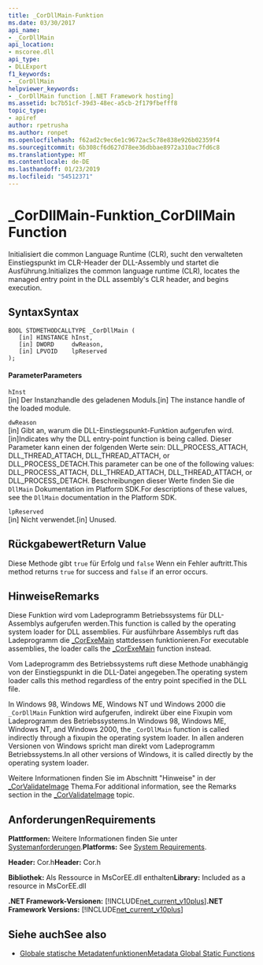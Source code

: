```yaml
---
title: _CorDllMain-Funktion
ms.date: 03/30/2017
api_name:
- _CorDllMain
api_location:
- mscoree.dll
api_type:
- DLLExport
f1_keywords:
- _CorDllMain
helpviewer_keywords:
- _CorDllMain function [.NET Framework hosting]
ms.assetid: bc7b51cf-39d3-48ec-a5cb-2f179fbefff8
topic_type:
- apiref
author: rpetrusha
ms.author: ronpet
ms.openlocfilehash: f62ad2c9ec6e1c9672ac5c78e838e926b02359f4
ms.sourcegitcommit: 6b308cf6d627d78ee36dbbae8972a310ac7fd6c8
ms.translationtype: MT
ms.contentlocale: de-DE
ms.lasthandoff: 01/23/2019
ms.locfileid: "54512371"
---
```

# <a name="cordllmain-function"></a><span data-ttu-id="67e69-102">_CorDllMain-Funktion</span><span class="sxs-lookup"><span data-stu-id="67e69-102">_CorDllMain Function</span></span>
<span data-ttu-id="67e69-103">Initialisiert die common Language Runtime (CLR), sucht den verwalteten Einstiegspunkt im CLR-Header der DLL-Assembly und startet die Ausführung.</span><span class="sxs-lookup"><span data-stu-id="67e69-103">Initializes the common language runtime (CLR), locates the managed entry point in the DLL assembly's CLR header, and begins execution.</span></span>  
  
## <a name="syntax"></a><span data-ttu-id="67e69-104">Syntax</span><span class="sxs-lookup"><span data-stu-id="67e69-104">Syntax</span></span>  
  
```  
BOOL STDMETHODCALLTYPE _CorDllMain (  
   [in] HINSTANCE hInst,  
   [in] DWORD     dwReason,  
   [in] LPVOID    lpReserved  
);  
```  
  
#### <a name="parameters"></a><span data-ttu-id="67e69-105">Parameter</span><span class="sxs-lookup"><span data-stu-id="67e69-105">Parameters</span></span>  
 `hInst`  
 <span data-ttu-id="67e69-106">[in] Der Instanzhandle des geladenen Moduls.</span><span class="sxs-lookup"><span data-stu-id="67e69-106">[in] The instance handle of the loaded module.</span></span>  
  
 `dwReason`  
 <span data-ttu-id="67e69-107">[in] Gibt an, warum die DLL-Einstiegspunkt-Funktion aufgerufen wird.</span><span class="sxs-lookup"><span data-stu-id="67e69-107">[in]Indicates why the DLL entry-point function is being called.</span></span> <span data-ttu-id="67e69-108">Dieser Parameter kann einen der folgenden Werte sein: DLL_PROCESS_ATTACH, DLL_THREAD_ATTACH, DLL_THREAD_ATTACH, or DLL_PROCESS_DETACH.</span><span class="sxs-lookup"><span data-stu-id="67e69-108">This parameter can be one of the following values: DLL_PROCESS_ATTACH, DLL_THREAD_ATTACH, DLL_THREAD_ATTACH, or DLL_PROCESS_DETACH.</span></span> <span data-ttu-id="67e69-109">Beschreibungen dieser Werte finden Sie die `DllMain` Dokumentation im Platform SDK.</span><span class="sxs-lookup"><span data-stu-id="67e69-109">For descriptions of these values, see the `DllMain` documentation in the Platform SDK.</span></span>  
  
 `lpReserved`  
 <span data-ttu-id="67e69-110">[in] Nicht verwendet.</span><span class="sxs-lookup"><span data-stu-id="67e69-110">[in] Unused.</span></span>  
  
## <a name="return-value"></a><span data-ttu-id="67e69-111">Rückgabewert</span><span class="sxs-lookup"><span data-stu-id="67e69-111">Return Value</span></span>  
 <span data-ttu-id="67e69-112">Diese Methode gibt `true` für Erfolg und `false` Wenn ein Fehler auftritt.</span><span class="sxs-lookup"><span data-stu-id="67e69-112">This method returns `true` for success and `false` if an error occurs.</span></span>  
  
## <a name="remarks"></a><span data-ttu-id="67e69-113">Hinweise</span><span class="sxs-lookup"><span data-stu-id="67e69-113">Remarks</span></span>  
 <span data-ttu-id="67e69-114">Diese Funktion wird vom Ladeprogramm Betriebssystems für DLL-Assemblys aufgerufen werden.</span><span class="sxs-lookup"><span data-stu-id="67e69-114">This function is called by the operating system loader for DLL assemblies.</span></span> <span data-ttu-id="67e69-115">Für ausführbare Assemblys ruft das Ladeprogramm die [_CorExeMain](../../../../docs/framework/unmanaged-api/hosting/corexemain-function.md) stattdessen funktionieren.</span><span class="sxs-lookup"><span data-stu-id="67e69-115">For executable assemblies, the loader calls the [_CorExeMain](../../../../docs/framework/unmanaged-api/hosting/corexemain-function.md) function instead.</span></span>  
  
 <span data-ttu-id="67e69-116">Vom Ladeprogramm des Betriebssystems ruft diese Methode unabhängig von der Einstiegspunkt in die DLL-Datei angegeben.</span><span class="sxs-lookup"><span data-stu-id="67e69-116">The operating system loader calls this method regardless of the entry point specified in the DLL file.</span></span>  
  
 <span data-ttu-id="67e69-117">In Windows 98, Windows ME, Windows NT und Windows 2000 die `_CorDllMain` Funktion wird aufgerufen, indirekt über eine Fixupin vom Ladeprogramm des Betriebssystems.</span><span class="sxs-lookup"><span data-stu-id="67e69-117">In Windows 98, Windows ME, Windows NT, and Windows 2000, the `_CorDllMain` function is called indirectly through a fixupin the operating system loader.</span></span> <span data-ttu-id="67e69-118">In allen anderen Versionen von Windows spricht man direkt vom Ladeprogramm Betriebssystems.</span><span class="sxs-lookup"><span data-stu-id="67e69-118">In all other versions of Windows, it is called directly by the operating system loader.</span></span>  
  
 <span data-ttu-id="67e69-119">Weitere Informationen finden Sie im Abschnitt "Hinweise" in der [_CorValidateImage](../../../../docs/framework/unmanaged-api/hosting/corvalidateimage-function.md) Thema.</span><span class="sxs-lookup"><span data-stu-id="67e69-119">For additional information, see the Remarks section in the [_CorValidateImage](../../../../docs/framework/unmanaged-api/hosting/corvalidateimage-function.md) topic.</span></span>  
  
## <a name="requirements"></a><span data-ttu-id="67e69-120">Anforderungen</span><span class="sxs-lookup"><span data-stu-id="67e69-120">Requirements</span></span>  
 <span data-ttu-id="67e69-121">**Plattformen:** Weitere Informationen finden Sie unter [Systemanforderungen](../../../../docs/framework/get-started/system-requirements.md).</span><span class="sxs-lookup"><span data-stu-id="67e69-121">**Platforms:** See [System Requirements](../../../../docs/framework/get-started/system-requirements.md).</span></span>  
  
 <span data-ttu-id="67e69-122">**Header:** Cor.h</span><span class="sxs-lookup"><span data-stu-id="67e69-122">**Header:** Cor.h</span></span>  
  
 <span data-ttu-id="67e69-123">**Bibliothek:** Als Ressource in MsCorEE.dll enthalten</span><span class="sxs-lookup"><span data-stu-id="67e69-123">**Library:** Included as a resource in MsCorEE.dll</span></span>  
  
 <span data-ttu-id="67e69-124">**.NET Framework-Versionen:** [!INCLUDE[net_current_v10plus](../../../../includes/net-current-v10plus-md.md)]</span><span class="sxs-lookup"><span data-stu-id="67e69-124">**.NET Framework Versions:** [!INCLUDE[net_current_v10plus](../../../../includes/net-current-v10plus-md.md)]</span></span>  
  
## <a name="see-also"></a><span data-ttu-id="67e69-125">Siehe auch</span><span class="sxs-lookup"><span data-stu-id="67e69-125">See also</span></span>
- [<span data-ttu-id="67e69-126">Globale statische Metadatenfunktionen</span><span class="sxs-lookup"><span data-stu-id="67e69-126">Metadata Global Static Functions</span></span>](../../../../docs/framework/unmanaged-api/metadata/metadata-global-static-functions.md)
